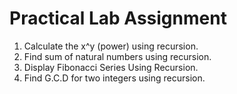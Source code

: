 # Practical Lab Assignment

1. Calculate the x^y (power) using recursion.
2. Find sum of natural numbers using recursion.
3. Display Fibonacci Series Using Recursion.
4. Find G.C.D for two integers using recursion.